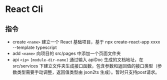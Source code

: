 # React Cli

## 指令

-   create `<name>`
    建立一个 React 基础项目，基于 npx create-react-app xxxx --template typescript
-   add `<name>`
    向项目的 src/pages 中添加一个页面文件夹
-   api `<ip>` `[module-dir-name]`
    通过输入 apiDoc 生成的文档地址，在 src/services 下建立文件夹生成接口函数，包含参数和返回值的接口类型（参数类型需要手动调整，返回值类型由 json2ts 生成）。暂时只支持post请求。

